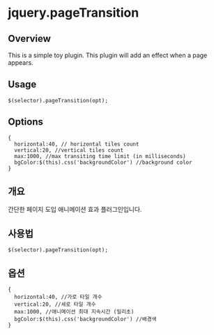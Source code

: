 # jquery.pageTransition

## Overview

This is a simple toy plugin. This plugin will add an effect when a page appears.

## Usage

```
$(selector).pageTransition(opt);
```

## Options

```
{
  horizontal:40, // horizontal tiles count
  vertical:20, //vertical tiles count
  max:1000, //max transiting time limit (in milliseconds)
  bgColor:$(this).css('backgroundColor') //background color
}
```

## 개요

간단한 페이지 도입 애니메이션 효과 플러그인입니다.


## 사용법


```
$(selector).pageTransition(opt);
```

## 옵션

```
{
  horizontal:40, //가로 타일 개수
  vertical:20, //세로 타일 개수
  max:1000, //애니메이션 최대 지속시간 (밀리초)
  bgColor:$(this).css('backgroundColor') //배경색
}
```
